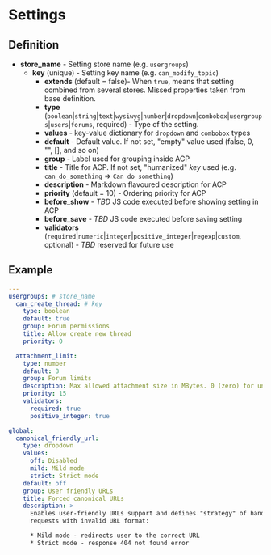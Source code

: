 Settings
========


Definition
----------

- **store_name** - Setting store name (e.g. `usergroups`)
    - **key** (unique) - Setting key name (e.g. `can_modify_topic`)
        - **extends** (default = false)- When `true`, means that setting combined
          from several stores. Missed properties taken from base definition.
        - **type**
          (`boolean`|`string`|`text`|`wysiwyg`|`number`|`dropdown`|`combobox`|`usergroups`|`users`|`forums`,
          required) - Type of the setting.
        - **values** - key-value dictionary for `dropdown` and `combobox` types
        - **default** - Default value. If not set, "empty" value used (false, 0, "", [], and so on)
        - **group** - Label used for grouping inside ACP
        - **title** - Title for ACP. If not set, "humanized" *key* used (e.g.
          `can_do_something` => `Can do something`)
        - **description** - Markdown flavoured description for ACP
        - **priority** (default = 10) - Ordering priority for ACP
        - **before_show** - *TBD* JS code executed before showing setting in ACP
        - **before_save** - *TBD* JS code executed before saving setting
        - **validators**
          (`required`|`numeric`|`integer`|`positive_integer`|`regexp`|`custom`,
          optional) - *TBD* reserved for future use


Example
-------

``` yaml
---
usergroups: # store_name
  can_create_thread: # key
    type: boolean
    default: true
    group: Forum permissions
    title: Allow create new thread
    priority: 0

  attachment_limit:
    type: number
    default: 8
    group: Forum limits
    description: Max allowed attachment size in MBytes. 0 (zero) for unlimited.
    priority: 15
    validators:
      required: true
      positive_integer: true

global:
  canonical_friendly_url:
    type: dropdown
    values:
      off: Disabled
      mild: Mild mode
      strict: Strict mode
    default: off
    group: User friendly URLs
    title: Forced canonical URLs
    description: >
      Enables user-friendly URLs support and defines "strategy" of handling
      requests with invalid URL format:

      * Mild mode - redirects user to the correct URL
      * Strict mode - response 404 not found error
```
